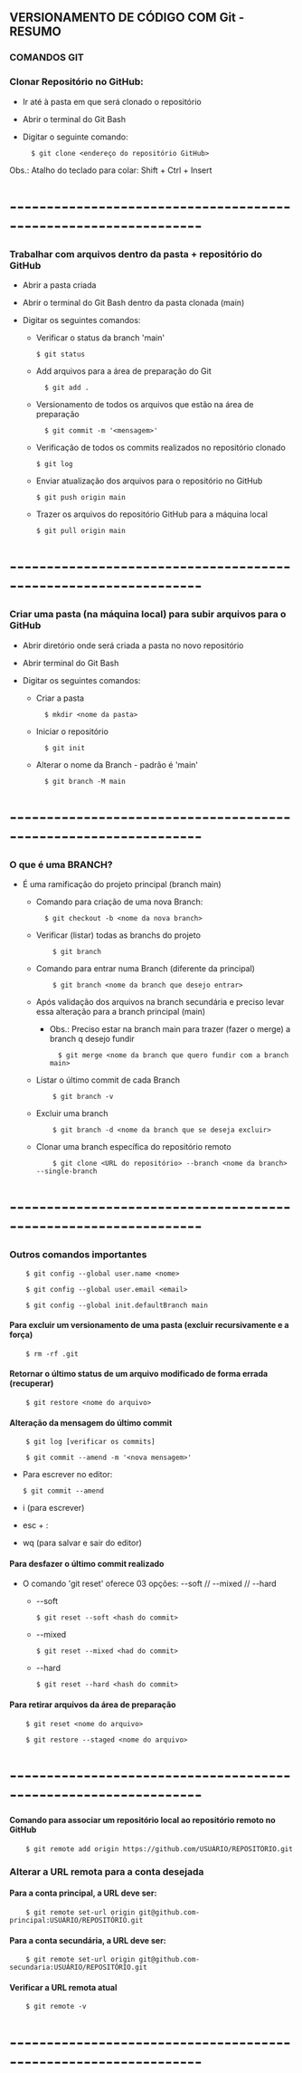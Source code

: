 ## VERSIONAMENTO DE CÓDIGO COM Git - RESUMO


### COMANDOS GIT

### Clonar Repositório no GitHub:
- Ir até à pasta em que será clonado o repositório
- Abrir o terminal do Git Bash
- Digitar o seguinte comando:

        $ git clone <endereço do repositório GitHub>

Obs.: Atalho do teclado para colar: Shift + Ctrl + Insert

# ----------------------------------------------------------------
### Trabalhar com arquivos dentro da pasta + repositório do GitHub

- Abrir a pasta criada
- Abrir o terminal do Git Bash dentro da pasta clonada (main)
- Digitar os seguintes comandos:


  - Verificar o status da branch 'main'

        $ git status

  - Add arquivos para a área de preparação do Git
              
          $ git add .

  - Versionamento de todos os arquivos que estão na área de preparação

          $ git commit -m '<mensagem>'

  - Verificação de todos os commits realizados no repositório clonado 
  
        $ git log

  - Enviar atualização dos arquivos para o repositório no GitHub

        $ git push origin main

  - Trazer os arquivos do repositório GitHub para a máquina local

        $ git pull origin main 

# ----------------------------------------------------------------
### Criar uma pasta (na máquina local) para subir arquivos para o GitHub

- Abrir diretório onde será criada a pasta no novo repositório
- Abrir terminal do Git Bash
- Digitar os seguintes comandos:

    - Criar a pasta

            $ mkdir <nome da pasta>
    
    - Iniciar o repositório
            
            $ git init

    - Alterar o nome da Branch - padrão é 'main'

            $ git branch -M main

# ----------------------------------------------------------------
### O que é uma BRANCH?

- É uma ramificação do projeto principal (branch main)

  - Comando para criação de uma nova Branch:

          $ git checkout -b <nome da nova branch>

  - Verificar (listar) todas as branchs do projeto

            $ git branch

  - Comando para entrar numa Branch (diferente da principal)

            $ git branch <nome da branch que desejo entrar>

  - Após validação dos arquivos na branch secundária e preciso levar essa alteração para a branch principal (main)
  
    - Obs.: Preciso estar na branch main para trazer (fazer o merge) a branch q desejo fundir

            $ git merge <nome da branch que quero fundir com a branch main>

  - Listar o último commit de cada Branch

            $ git branch -v
  
  - Excluir uma branch 

            $ git branch -d <nome da branch que se deseja excluir>
  
  - Clonar uma branch específica do repositório remoto 

            $ git clone <URL do repositório> --branch <nome da branch> --single-branch

# ----------------------------------------------------------------
### Outros comandos importantes

        $ git config --global user.name <nome>
        
        $ git config --global user.email <email>

        $ git config --global init.defaultBranch main

#### Para excluir um versionamento de uma pasta (excluir recursivamente e a força) 
    
        $ rm -rf .git

#### Retornar o último status de um arquivo modificado de forma errada (recuperar)
    
        $ git restore <nome do arquivo>

#### Alteração da mensagem do último commit
        
        $ git log [verificar os commits]

        $ git commit --amend -m '<nova mensagem>'
        
  - Para escrever no editor:
       
        $ git commit --amend

  - i (para escrever)
  - esc + :
  - wq (para salvar e sair do editor)

#### Para desfazer o último commit realizado 

- O comando 'git reset' oferece 03 opções: --soft // --mixed // --hard

  - --soft 
        
        $ git reset --soft <hash do commit>
  
  - --mixed

        $ git reset --mixed <had do commit>
  
  - --hard

        $ git reset --hard <hash do commit>

#### Para retirar arquivos da área de preparação

        $ git reset <nome do arquivo>

        $ git restore --staged <nome do arquivo>


# ----------------------------------------------------------------
#### Comando para associar um repositório local ao repositório remoto no GitHub
        
        $ git remote add origin https://github.com/USUÁRIO/REPOSITÓRIO.git

### Alterar a URL remota para a conta desejada

#### Para a conta principal, a URL deve ser:

        $ git remote set-url origin git@github.com-principal:USUÁRIO/REPOSITÓRIO.git

#### Para a conta secundária, a URL deve ser:

        $ git remote set-url origin git@github.com-secundaria:USUÁRIO/REPOSITÓRIO.git

#### Verificar a URL remota atual

        $ git remote -v
        
# ----------------------------------------------------------------

